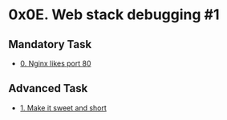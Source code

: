 # 0x0E. Web stack debugging #1

## Mandatory Task

* [0. Nginx likes port 80](0-nginx_likes_port_80)

## Advanced Task

* [1. Make it sweet and short](1-debugging_made_short)

